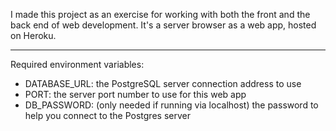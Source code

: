 I made this project as an exercise for working with both the front and the back end of web development.  It's a server browser as a web app, hosted on Heroku.



---



Required environment variables:
- DATABASE_URL:  the PostgreSQL server connection address to use
- PORT: the server port number to use for this web app
- DB_PASSWORD: (only needed if running via localhost) the password to help you connect to the Postgres server